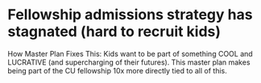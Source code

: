 # Fellowship admissions strategy has stagnated (hard to recruit kids)

How Master Plan Fixes This: Kids want to be part of something COOL and LUCRATIVE (and supercharging of their futures). This master plan makes being part of the CU fellowship 10x more directly tied to all of this.